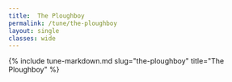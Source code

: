 ```yaml
---
title:  The Ploughboy
permalink: /tune/the-ploughboy
layout: single
classes: wide
---
```

{% include tune-markdown.md slug="the-ploughboy" title="The Ploughboy" %}
